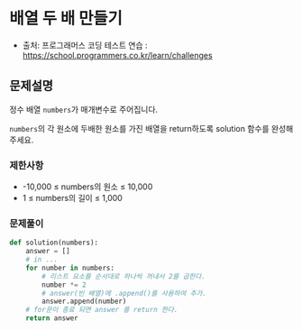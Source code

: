 # 배열 두 배 만들기
- 출처: 프로그래머스 코딩 테스트 연습 : https://school.programmers.co.kr/learn/challenges

## 문제설명
정수 배열 ```numbers```가  매개변수로 주어집니다. 

```numbers```의 각 원소에 두배한 원소를 가진 배열을 return하도록 solution 함수를 완성해주세요.

### 제한사항
- -10,000 ≤ numbers의 원소 ≤ 10,000
- 1 ≤ numbers의 길이 ≤ 1,000

### 문제풀이
```python
def solution(numbers):
    answer = []
    # in ...
    for number in numbers:
        # 리스트 요소를 순서대로 하나씩 꺼내서 2를 곱한다.
        number *= 2
        # answer(빈 배열)에 .append()를 사용하여 추가.
        answer.append(number)
    # for문이 종료 되면 answer 를 return 한다.
    return answer
```
